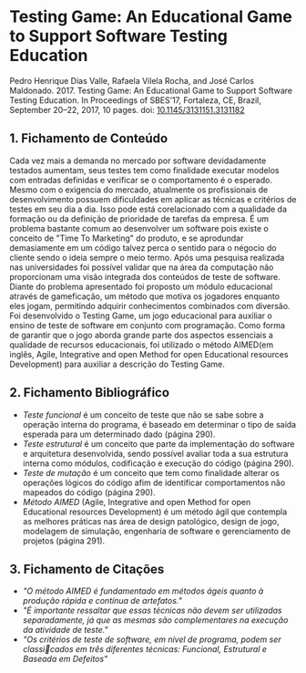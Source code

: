 # Testing Game: An Educational Game to Support Software Testing Education

Pedro Henrique Dias Valle, Rafaela Vilela Rocha, and José Carlos Maldonado. 2017. Testing Game: An Educational Game to Support Software Testing Education. In Proceedings of SBES’17, Fortaleza, CE, Brazil, September 20–22, 2017, 10 pages. doi: [10.1145/3131151.3131182](https://doi.org/10.1145/3131151.3131182)

## 1. Fichamento de Conteúdo

Cada vez mais a demanda no mercado por software devidadamente testados aumentam, seus testes tem como finalidade executar modelos com entradas definidas e verificar se o comportamento é o esperado.
Mesmo com o exigencia do mercado, atualmente os profissionais de desenvolvimento possuem dificuldades em aplicar as técnicas e critérios de testes em seu dia a dia. Isso pode está corelacionado com a
qualidade da formação ou da definição de prioridade de tarefas da empresa. É um problema bastante comum ao desenvolver um software pois existe o conceito de "Time To Marketing" do produto, e se aprodundar demasiamente em um código talvez perca o sentido para o négocio do cliente sendo o ideia sempre o meio termo. Após uma pesquisa realizada nas universidades foi possível validar que na área da computação não proporcionam uma visão integrada dos conteúdos de teste de software. Diante do problema apresentado foi proposto um módulo educacional através de gameficação, um método que motiva os jogadores enquanto eles jogam, permitindo adquirir conhecimentos combinados com diversão. Foi desenvolvido o Testing Game, um jogo educacional para auxiliar o ensino de teste de software em conjunto com programação. Como forma de garantir que o jogo aborda grande parte dos aspectos essenciais a qualidade de recursos educacionais, foi utilizado o método AIMED(em inglês, Agile, Integrative and open Method for open Educational resources Development) para auxiliar a descrição do Testing Game.

## 2. Fichamento Bibliográfico

-   _Teste funcional_ é um conceito de teste que não se sabe sobre a operação interna do programa, é baseado em determinar o tipo de saída esperada para um determinado dado (página 290).
-   _Teste estrutural_ é um conceito que parte da implementação do software e arquitetura desenvolvida, sendo possível avaliar toda a sua estrutura interna como módulos, codificação e execução do código (página 290).
-   _Teste de mutação_ é um conceito que tem como finalidade alterar os operações lógicos do código afim de identificar comportamentos não mapeados do código (página 290).
-   _Método AIMED_ (Agile, Integrative and open Method for open Educational resources Development) é um método ágil que contempla as melhores práticas nas área de design patológico, design de jogo, modelagem de simulação, engenharia de software e gerenciamento de projetos (página 291).

## 3. Fichamento de Citações

-   _"O método AIMED é fundamentado em métodos ágeis quanto à produção rápida e contínua de artefatos."_
-   _"É importante ressaltar que essas técnicas não devem ser utilizadas separadamente, já que as mesmas são complementares na execução da atividade de teste."_
-   _"Os critérios de teste de software, em nível de programa, podem ser classicados em três diferentes técnicas: Funcional, Estrutural e Baseada em Defeitos"_
